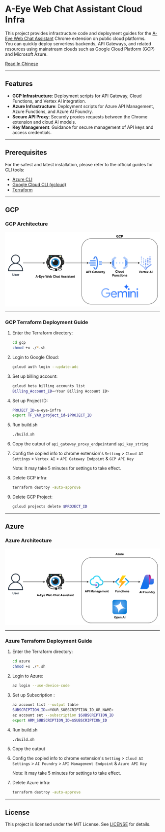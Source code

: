 # A-Eye Web Chat Assistant Cloud Infra

This project provides infrastructure code and deployment guides for the [A-Eye Web Chat Assistant](https://github.com/vincentwun/A-Eye-Web-Chat-Assistant) Chrome extension on public cloud platforms.  
You can quickly deploy serverless backends, API Gateways, and related resources using mainstream clouds such as Google Cloud Platform (GCP) and Microsoft Azure.

[Read In Chinese](./README.zh.md)

---

## Features

- **GCP Infrastructure**: Deployment scripts for API Gateway, Cloud Functions, and Vertex AI integration.
- **Azure Infrastructure**: Deployment scripts for Azure API Management, Azure Functions, and Azure AI Foundry.
- **Secure API Proxy**: Securely proxies requests between the Chrome extension and cloud AI models.
- **Key Management**: Guidance for secure management of API keys and access credentials.

---

## Prerequisites

For the safest and latest installation, please refer to the official guides for CLI tools:

- [Azure CLI](https://learn.microsoft.com/zh-tw/cli/azure/install-azure-cli-linux?view=azure-cli-latest&pivots=apt)
- [Google Cloud CLI (gcloud)](https://cloud.google.com/sdk/docs/install?hl=zh-tw)
- [Terraform](https://developer.hashicorp.com/terraform/install#linux)

---

## GCP

### GCP Architecture
![GCP Infrastructure](images/gcp_infra.png)

---

### GCP Terraform Deployment Guide

1. Enter the Terraform directory:
    ```bash
    cd gcp
    chmod +x ./*.sh
    ```

2. Login to Google Cloud:
    ```bash
    gcloud auth login --update-adc
    ```

3. Set up billing account:
    ```bash
    gcloud beta billing accounts list
    Billing_Account_ID=<Your Billing Account ID>
    ```

4. Set up Project ID:
    ```bash
    PROJECT_ID=a-eye-infra
    export TF_VAR_project_id=$PROJECT_ID
    ```

5. Run build.sh
    ```bash
    ./build.sh
    ```

6. Copy the output of `api_gateway_proxy_endpoint`and `api_key_string`

7. Config the copied info to chrome extension's `Setting` > `Cloud AI Settings` > `Vertex AI` > `API Gateway Endpoint` & `GCP API Key`

    Note: It may take 5 minutes for settings to take effect.

8. Delete GCP infra:
    ```bash
    terraform destroy -auto-approve
    ```

9. Delete GCP Project:
    ```bash
    gcloud projects delete $PROJECT_ID
    ```

---

## Azure

### Azure Architecture
![Azure Infrastructure](images/azure_infra.png)

---

### Azure Terraform Deployment Guide

1. Enter the Terraform directory:
    ```bash
    cd azure
    chmod +x ./*.sh
    ```

2. Login to Azure:
    ```bash
    az login --use-device-code
    ```

3. Set up Subscription :
    ```bash
    az account list --output table
    SUBSCRIPTION_ID=<YOUR_SUBSCRIPTION_ID_OR_NAME>
    az account set --subscription $SUBSCRIPTION_ID
    export ARM_SUBSCRIPTION_ID=$SUBSCRIPTION_ID
    ```

4. Run build.sh
    ```bash
    ./build.sh
    ```

5. Copy the output

6. Config the copied info to chrome extension's `Setting` > `Cloud AI Settings` > `AI Foundry` > `API Management Endpoint` & `Azure API Key`

    Note: It may take 5 minutes for settings to take effect.

7. Delete Azure infra:
    ```bash
    terraform destroy -auto-approve
    ```

---

## License

This project is licensed under the MIT License. See [LICENSE](./LICENSE) for details.